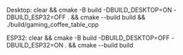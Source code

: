 Desktop:
clear && cmake -B build -DBUILD_DESKTOP=ON -DBUILD_ESP32=OFF . && cmake --build build && ./build/gaming_coffee_table_cpp

ESP32:
clear && cmake -B build -DBUILD_DESKTOP=OFF -DBUILD_ESP32=ON . && cmake --build build